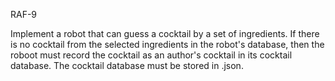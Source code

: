 RAF-9

Implement a robot that can guess a cocktail by a set of ingredients. If there is no cocktail from the selected ingredients in the robot's database, then the roboot must record the cocktail as an author's cocktail in its cocktail database. The cocktail database must be stored in .json.